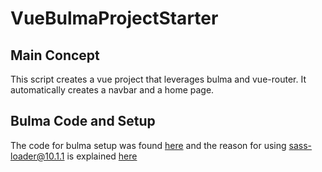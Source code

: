 # VueBulmaProjectStarter
## Main Concept
This script creates a vue project that leverages bulma and vue-router. It automatically creates a navbar and a home page.

## Bulma Code and Setup
The code for bulma setup was found [here](https://justaashir.com/blog/bulma-vue-js-installation/) and the reason for using sass-loader@10.1.1 is explained [here](https://stackoverflow.com/questions/66082397/typeerror-this-getoptions-is-not-a-function) 
